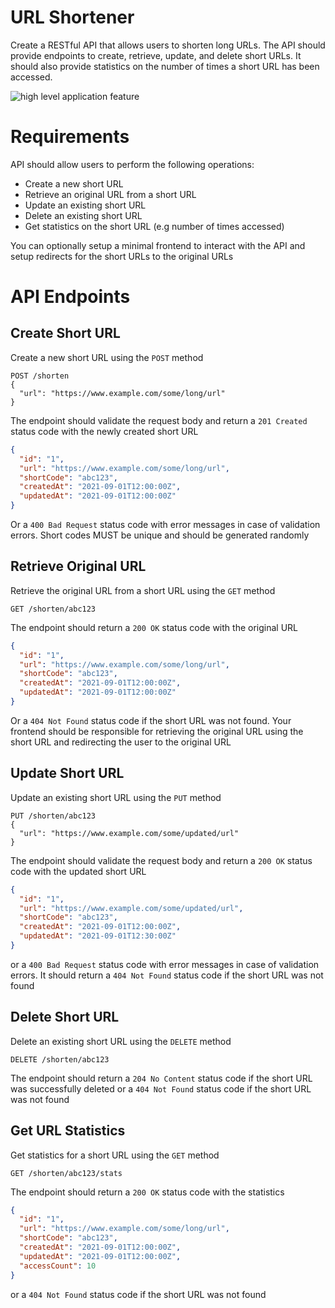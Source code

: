 # URL Shortener

Create a RESTful API that allows users to shorten long URLs. The API should provide endpoints to create, retrieve, update, and delete short URLs. It should also provide statistics on the number of times a short URL has been accessed.

![high level application feature](https://assets.roadmap.sh/guest/url-shortener-architecture-u72mu.png)

# Requirements

API should allow users to perform the following operations:

- Create a new short URL
- Retrieve an original URL from a short URL
- Update an existing short URL
- Delete an existing short URL
- Get statistics on the short URL (e.g number of times accessed)

You can optionally setup a minimal frontend to interact with the API and setup redirects for the short URLs to the original URLs

# API Endpoints

## Create Short URL

Create a new short URL using the `POST` method

```
POST /shorten
{
  "url": "https://www.example.com/some/long/url"
}
```

The endpoint should validate the request body and return a `201 Created` status code with the newly created short URL

```json
{
  "id": "1",
  "url": "https://www.example.com/some/long/url",
  "shortCode": "abc123",
  "createdAt": "2021-09-01T12:00:00Z",
  "updatedAt": "2021-09-01T12:00:00Z"
}
```

Or a `400 Bad Request` status code with error messages in case of validation errors. Short codes MUST be unique and should be generated randomly

## Retrieve Original URL

Retrieve the original URL from a short URL using the `GET` method

```
GET /shorten/abc123
```

The endpoint should return a `200 OK` status code with the original URL

```json
{
  "id": "1",
  "url": "https://www.example.com/some/long/url",
  "shortCode": "abc123",
  "createdAt": "2021-09-01T12:00:00Z",
  "updatedAt": "2021-09-01T12:00:00Z"
}
```

Or a `404 Not Found` status code if the short URL was not found. Your frontend should be responsible for retrieving the original URL using the short URL and redirecting the user to the original URL

## Update Short URL

Update an existing short URL using the `PUT` method

```
PUT /shorten/abc123
{
  "url": "https://www.example.com/some/updated/url"
}
```

The endpoint should validate the request body and return a `200 OK` status code with the updated short URL

```json
{
  "id": "1",
  "url": "https://www.example.com/some/updated/url",
  "shortCode": "abc123",
  "createdAt": "2021-09-01T12:00:00Z",
  "updatedAt": "2021-09-01T12:30:00Z"
}
```

or a `400 Bad Request` status code with error messages in case of validation errors. It should return a `404 Not Found` status code if the short URL was not found

## Delete Short URL

Delete an existing short URL using the `DELETE` method

```
DELETE /shorten/abc123
```

The endpoint should return a `204 No Content` status code if the short URL was successfully deleted or a `404 Not Found` status code if the short URL was not found

## Get URL Statistics

Get statistics for a short URL using the `GET` method

```
GET /shorten/abc123/stats
```

The endpoint should return a `200 OK` status code with the statistics

```json
{
  "id": "1",
  "url": "https://www.example.com/some/long/url",
  "shortCode": "abc123",
  "createdAt": "2021-09-01T12:00:00Z",
  "updatedAt": "2021-09-01T12:00:00Z",
  "accessCount": 10
}
```

or a `404 Not Found` status code if the short URL was not found
